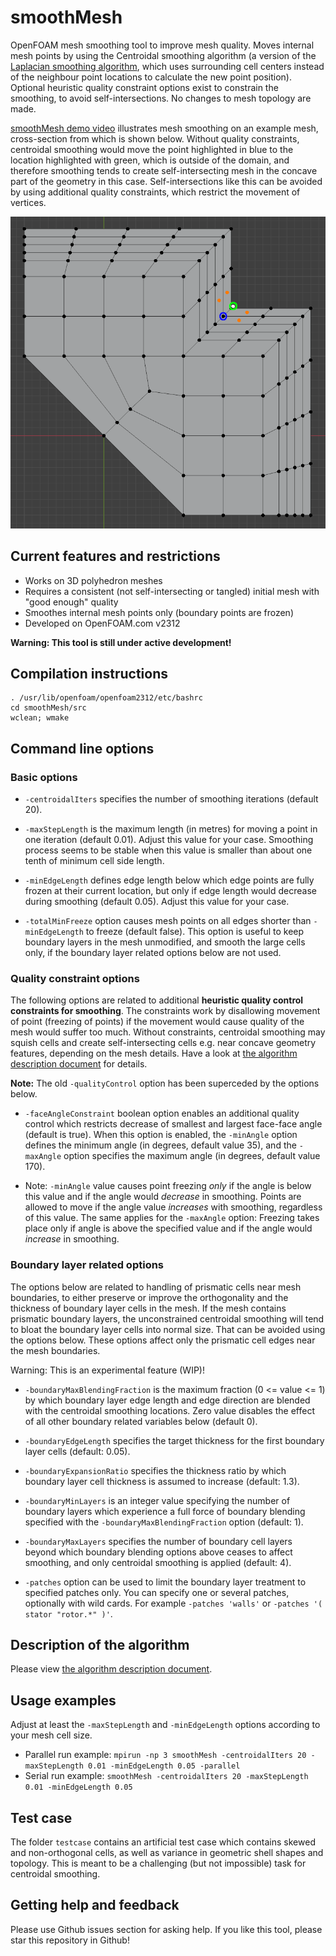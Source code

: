 # smoothMesh

OpenFOAM mesh smoothing tool to improve mesh quality. Moves internal
mesh points by using the Centroidal smoothing algorithm (a version of the
[Laplacian smoothing algorithm](https://en.wikipedia.org/wiki/Laplacian_smoothing),
which uses surrounding cell centers instead of the neighbour point
locations to calculate the new point position). Optional heuristic
quality constraint options exist to constrain the smoothing, to avoid
self-intersections. No changes to mesh topology are made.

[smoothMesh demo video](https://vimeo.com/1023687267) illustrates mesh
smoothing on an example mesh, cross-section from which is shown
below. Without quality constraints, centroidal smoothing would move the
point highlighted in blue to the location highlighted with green,
which is outside of the domain, and therefore smoothing tends to
create self-intersecting mesh in the concave part of the geometry in
this case. Self-intersections like this can be avoided by using
additional quality constraints, which restrict the movement of vertices.

[![smoothMesh demo video](images/base_mesh_with_problematic_vertex.png)](https://vimeo.com/1023687267)


## Current features and restrictions

- Works on 3D polyhedron meshes
- Requires a consistent (not self-intersecting or tangled) initial mesh with "good enough" quality
- Smoothes internal mesh points only (boundary points are frozen)
- Developed on OpenFOAM.com v2312

**Warning: This tool is still under active development!**


## Compilation instructions

```
. /usr/lib/openfoam/openfoam2312/etc/bashrc
cd smoothMesh/src
wclean; wmake
```


## Command line options

### Basic options

- `-centroidalIters` specifies the number of smoothing iterations (default 20).

- `-maxStepLength` is the maximum length (in metres) for moving a point in one iteration (default 0.01). Adjust this value for your case. Smoothing process seems to be stable when this value is smaller than about one tenth of minimum cell side length.

- `-minEdgeLength` defines edge length below which edge points are fully frozen at their current location, but only if edge length would decrease during smoothing (default 0.05). Adjust this value for your case.

- `-totalMinFreeze` option causes mesh points on all edges shorter than `-minEdgeLength` to freeze (default false). This option is useful to keep boundary layers in the mesh unmodified, and smooth the large cells only, if the boundary layer related options below are not used.

### Quality constraint options

The following options are related to additional **heuristic quality control constraints for smoothing**. The constraints work by disallowing movement of point (freezing of points) if the movement would cause quality of the mesh would suffer too much. Without constraints, centroidal smoothing may squish cells and create self-intersecting cells e.g. near concave geometry features, depending on the mesh details. Have a look at [the algorithm description document](algorithm_description.md) for details.

**Note:** The old `-qualityControl` option has been superceded by the options below.

- `-faceAngleConstraint` boolean option enables an additional quality control which restricts decrease of smallest and largest face-face angle (default is true). When this option is enabled, the `-minAngle` option defines the minimum angle (in degrees, default value 35), and the `-maxAngle` option specifies the maximum angle (in degrees, default value 170).

- Note: `-minAngle` value causes point freezing *only* if the angle is below this value and if the angle would *decrease* in smoothing. Points are allowed to move if the angle value *increases* with smoothing, regardless of this value. The same applies for the `-maxAngle` option: Freezing takes place only if angle is above the specified value and if the angle would *increase* in smoothing.

### Boundary layer related options

The options below are related to handling of prismatic cells near mesh boundaries, to either preserve or improve the orthogonality and the thickness of boundary layer cells in the mesh. If the mesh contains prismatic boundary layers, the unconstrained centroidal smoothing will tend to bloat the boundary layer cells into normal size. That can be avoided using the options below. These options affect only the prismatic cell edges near the mesh boundaries.

Warning: This is an experimental feature (WIP)!

- `-boundaryMaxBlendingFraction` is the maximum fraction (0 <= value <= 1) by which boundary layer edge length and edge direction are blended with the centroidal smoothing locations. Zero value disables the effect of all other boundary related variables below (default 0).

- `-boundaryEdgeLength` specifies the target thickness for the first boundary layer cells (default: 0.05).

- `-boundaryExpansionRatio` specifies the thickness ratio by which boundary layer cell thickness is assumed to increase (default: 1.3).

- `-boundaryMinLayers` is an integer value specifying the number of boundary layers which experience a full force of boundary blending specified with the `-boundaryMaxBlendingFraction` option (default: 1).

- `-boundaryMaxLayers` specifies the number of boundary cell layers beyond which boundary blending options above ceases to affect smoothing, and only centroidal smoothing is applied (default: 4).

- `-patches` option can be used to limit the boundary layer treatment to specified patches only. You can specify one or several patches, optionally with wild cards. For example `-patches 'walls'` or `-patches '( stator "rotor.*" )'`.


## Description of the algorithm

Please view [the algorithm description document](algorithm_description.md).


## Usage examples

Adjust at least the `-maxStepLength` and `-minEdgeLength` options according to your mesh cell size.

- Parallel run example: `mpirun -np 3 smoothMesh -centroidalIters 20 -maxStepLength 0.01 -minEdgeLength 0.05 -parallel`
- Serial run example: `smoothMesh -centroidalIters 20 -maxStepLength 0.01 -minEdgeLength 0.05`


## Test case

The folder `testcase` contains an artificial test case which contains
skewed and non-orthogonal cells, as well as variance in geometric
shell shapes and topology. This is meant to be a challenging (but not
impossible) task for centroidal smoothing.


## Getting help and feedback

Please use Github issues section for asking help. If you like this
tool, please star this repository in Github!
